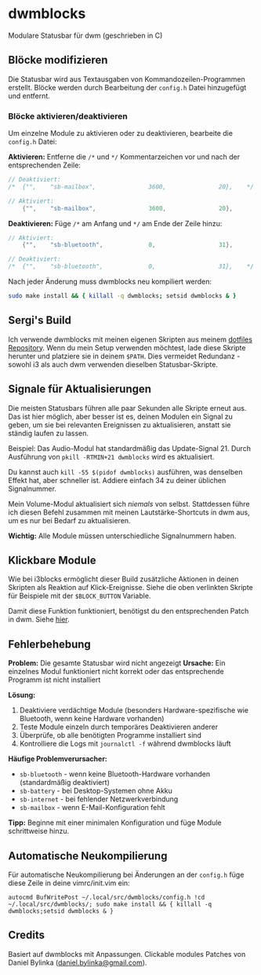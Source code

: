 # dwmblocks

Modulare Statusbar für dwm (geschrieben in C)

## Blöcke modifizieren

Die Statusbar wird aus Textausgaben von Kommandozeilen-Programmen erstellt. Blöcke werden durch Bearbeitung der `config.h` Datei hinzugefügt und entfernt.

### Blöcke aktivieren/deaktivieren

Um einzelne Module zu aktivieren oder zu deaktivieren, bearbeite die `config.h` Datei:

**Aktivieren:** Entferne die `/*` und `*/` Kommentarzeichen vor und nach der entsprechenden Zeile:
```c
// Deaktiviert:
/*  {"",    "sb-mailbox",               3600,               20},    */

// Aktiviert:
    {"",    "sb-mailbox",               3600,               20},
```

**Deaktivieren:** Füge `/*` am Anfang und `*/` am Ende der Zeile hinzu:
```c
// Aktiviert:
    {"",    "sb-bluetooth",             0,                  31},

// Deaktiviert:
/*  {"",    "sb-bluetooth",             0,                  31},    */
```

Nach jeder Änderung muss dwmblocks neu kompiliert werden:
```bash
sudo make install && { killall -q dwmblocks; setsid dwmblocks & }
```

## Sergi's Build

Ich verwende dwmblocks mit meinen eigenen Skripten aus meinem [dotfiles Repository](https://github.com/Sergi-us/dotfiles/tree/main/.local/bin/statusbar). Wenn du mein Setup verwenden möchtest, lade diese Skripte herunter und platziere sie in deinem `$PATH`. Dies vermeidet Redundanz - sowohl i3 als auch dwm verwenden dieselben Statusbar-Skripte.

## Signale für Aktualisierungen

Die meisten Statusbars führen alle paar Sekunden alle Skripte erneut aus. Das ist hier möglich, aber besser ist es, deinen Modulen ein Signal zu geben, um sie bei relevanten Ereignissen zu aktualisieren, anstatt sie ständig laufen zu lassen.

Beispiel: Das Audio-Modul hat standardmäßig das Update-Signal 21. Durch Ausführung von `pkill -RTMIN+21 dwmblocks` wird es aktualisiert.

Du kannst auch `kill -55 $(pidof dwmblocks)` ausführen, was denselben Effekt hat, aber schneller ist. Addiere einfach 34 zu deiner üblichen Signalnummer.

Mein Volume-Modul aktualisiert sich *niemals* von selbst. Stattdessen führe ich diesen Befehl zusammen mit meinen Lautstärke-Shortcuts in dwm aus, um es nur bei Bedarf zu aktualisieren.

**Wichtig:** Alle Module müssen unterschiedliche Signalnummern haben.

## Klickbare Module

Wie bei i3blocks ermöglicht dieser Build zusätzliche Aktionen in deinen Skripten als Reaktion auf Klick-Ereignisse. Siehe die oben verlinkten Skripte für Beispiele mit der `$BLOCK_BUTTON` Variable.

Damit diese Funktion funktioniert, benötigst du den entsprechenden Patch in dwm. Siehe [hier](https://dwm.suckless.org/patches/statuscmd/).

## Fehlerbehebung

**Problem:** Die gesamte Statusbar wird nicht angezeigt
**Ursache:** Ein einzelnes Modul funktioniert nicht korrekt oder das entsprechende Programm ist nicht installiert

**Lösung:**
1. Deaktiviere verdächtige Module (besonders Hardware-spezifische wie Bluetooth, wenn keine Hardware vorhanden)
2. Teste Module einzeln durch temporäres Deaktivieren anderer
3. Überprüfe, ob alle benötigten Programme installiert sind
4. Kontrolliere die Logs mit `journalctl -f` während dwmblocks läuft

**Häufige Problemverursacher:**
- `sb-bluetooth` - wenn keine Bluetooth-Hardware vorhanden (standardmäßig deaktiviert)
- `sb-battery` - bei Desktop-Systemen ohne Akku
- `sb-internet` - bei fehlender Netzwerkverbindung
- `sb-mailbox` - wenn E-Mail-Konfiguration fehlt

**Tipp:** Beginne mit einer minimalen Konfiguration und füge Module schrittweise hinzu.

## Automatische Neukompilierung

Für automatische Neukompilierung bei Änderungen an der `config.h` füge diese Zeile in deine vimrc/init.vim ein:

```vim
autocmd BufWritePost ~/.local/src/dwmblocks/config.h !cd ~/.local/src/dwmblocks/; sudo make install && { killall -q dwmblocks;setsid dwmblocks & }
```

## Credits

Basiert auf dwmblocks mit Anpassungen.
Clickable modules Patches von Daniel Bylinka (daniel.bylinka@gmail.com).
